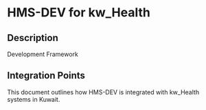 # HMS-DEV for kw_Health

## Description

Development Framework

## Integration Points

This document outlines how HMS-DEV is integrated with kw_Health systems in Kuwait.
